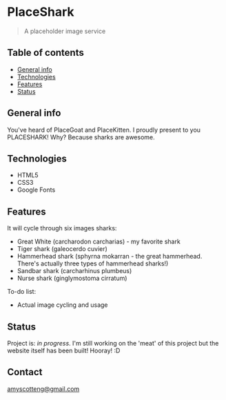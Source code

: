# PlaceShark
> A placeholder image service 

## Table of contents
* [General info](#general-info)
* [Technologies](#technologies)
* [Features](#features)
* [Status](#status)

## General info
You've heard of PlaceGoat and PlaceKitten. I proudly present to you PLACESHARK! Why? Because sharks are awesome. 



## Technologies
* HTML5
* CSS3
* Google Fonts
 

## Features
It will cycle through six images sharks:

* Great White (carcharodon carcharias) - my favorite shark
* Tiger shark (galeocerdo cuvier)
* Hammerhead shark (sphyrna mokarran - the great hammerhead. There's actually three types of hammerhead sharks!)
* Sandbar shark (carcharhinus plumbeus)
* Nurse shark (ginglymostoma cirratum)

To-do list:
* Actual image cycling and usage

## Status
Project is: _in progress_. I'm still working on the 'meat' of this project but the website itself has been built! Hooray! :D

## Contact
amyscotteng@gmail.com
